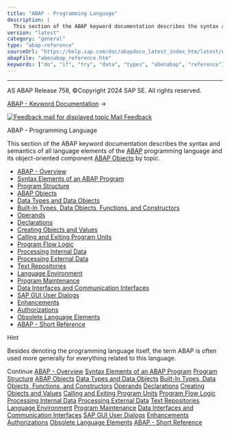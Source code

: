 ```yaml
---
title: "ABAP - Programming Language"
description: |
  This section of the ABAP keyword documentation describes the syntax and semantics of all language elements of the ABAP(https://help.sap.com/doc/abapdocu_latest_index_htm/latest/en-US/abenabap_glosry.htm 'Glossary Entry') programming language and its object-oriented component ABAP Objects(https:/
version: "latest"
category: "general"
type: "abap-reference"
sourceUrl: "https://help.sap.com/doc/abapdocu_latest_index_htm/latest/en-US/abenabap_reference.htm"
abapFile: "abenabap_reference.htm"
keywords: ["do", "if", "try", "data", "types", "abenabap", "reference"]
---
```


* * *

AS ABAP Release 758, ©Copyright 2024 SAP SE. All rights reserved.

[ABAP - Keyword Documentation](https://help.sap.com/doc/abapdocu_latest_index_htm/latest/en-US/abenabap.htm) → 

 [![](Mail.gif?object=Mail.gif "Feedback mail for displayed topic") Mail Feedback](mailto:f1_help@sap.com?subject=Feedback%20on%20ABAP%20Documentation&body=Document:%20ABAP%20-%20Programming%20Language%2C%20ABENABAP_REFERENCE%2C%20758%0D%0A%0D%0AError:%0D%0A%0D%0A%0D%0A%0D%0ASuggestion%20for%20improvement:)

ABAP - Programming Language

This section of the ABAP keyword documentation describes the syntax and semantics of all language elements of the [ABAP](https://help.sap.com/doc/abapdocu_latest_index_htm/latest/en-US/abenabap_glosry.htm "Glossary Entry") programming language and its object-oriented component [ABAP Objects](https://help.sap.com/doc/abapdocu_latest_index_htm/latest/en-US/abenabap_objects_glosry.htm "Glossary Entry") by topic.

-   [ABAP - Overview](https://help.sap.com/doc/abapdocu_latest_index_htm/latest/en-US/abenabap_oview.htm)
-   [Syntax Elements of an ABAP Program](https://help.sap.com/doc/abapdocu_latest_index_htm/latest/en-US/abenabap_syntax.htm)
-   [Program Structure](https://help.sap.com/doc/abapdocu_latest_index_htm/latest/en-US/abenabap_program_layout.htm)
-   [ABAP Objects](https://help.sap.com/doc/abapdocu_latest_index_htm/latest/en-US/abenabap_objects.htm)
-   [Data Types and Data Objects](https://help.sap.com/doc/abapdocu_latest_index_htm/latest/en-US/abentypes_and_objects.htm)
-   [Built-In Types, Data Objects, Functions, and Constructors](https://help.sap.com/doc/abapdocu_latest_index_htm/latest/en-US/abenbuilt_in.htm)
-   [Operands](https://help.sap.com/doc/abapdocu_latest_index_htm/latest/en-US/abenoperands.htm)
-   [Declarations](https://help.sap.com/doc/abapdocu_latest_index_htm/latest/en-US/abendeclarations.htm)
-   [Creating Objects and Values](https://help.sap.com/doc/abapdocu_latest_index_htm/latest/en-US/abencreate_objects.htm)
-   [Calling and Exiting Program Units](https://help.sap.com/doc/abapdocu_latest_index_htm/latest/en-US/abenabap_execution.htm)
-   [Program Flow Logic](https://help.sap.com/doc/abapdocu_latest_index_htm/latest/en-US/abenabap_flow_logic.htm)
-   [Processing Internal Data](https://help.sap.com/doc/abapdocu_latest_index_htm/latest/en-US/abenabap_data_working.htm)
-   [Processing External Data](https://help.sap.com/doc/abapdocu_latest_index_htm/latest/en-US/abenabap_language_external_data.htm)
-   [Text Repositories](https://help.sap.com/doc/abapdocu_latest_index_htm/latest/en-US/abenabap_texts.htm)
-   [Language Environment](https://help.sap.com/doc/abapdocu_latest_index_htm/latest/en-US/abenlanguage.htm)
-   [Program Maintenance](https://help.sap.com/doc/abapdocu_latest_index_htm/latest/en-US/abenprogram_editing.htm)
-   [Data Interfaces and Communication Interfaces](https://help.sap.com/doc/abapdocu_latest_index_htm/latest/en-US/abenabap_data_communication.htm)
-   [SAP GUI User Dialogs](https://help.sap.com/doc/abapdocu_latest_index_htm/latest/en-US/abenabap_screens.htm)
-   [Enhancements](https://help.sap.com/doc/abapdocu_latest_index_htm/latest/en-US/abenenhancement_framework.htm)
-   [Authorizations](https://help.sap.com/doc/abapdocu_latest_index_htm/latest/en-US/abenbc_authority_check.htm)
-   [Obsolete Language Elements](https://help.sap.com/doc/abapdocu_latest_index_htm/latest/en-US/abenabap_obsolete.htm)
-   [ABAP - Short Reference](https://help.sap.com/doc/abapdocu_latest_index_htm/latest/en-US/abenabap_shortref.htm)

Hint

Besides denoting the programming language itself, the term ABAP is often used more generally for everything related to this language.

Continue
[ABAP - Overview](https://help.sap.com/doc/abapdocu_latest_index_htm/latest/en-US/abenabap_oview.htm)
[Syntax Elements of an ABAP Program](https://help.sap.com/doc/abapdocu_latest_index_htm/latest/en-US/abenabap_syntax.htm)
[Program Structure](https://help.sap.com/doc/abapdocu_latest_index_htm/latest/en-US/abenabap_program_layout.htm)
[ABAP Objects](https://help.sap.com/doc/abapdocu_latest_index_htm/latest/en-US/abenabap_objects.htm)
[Data Types and Data Objects](https://help.sap.com/doc/abapdocu_latest_index_htm/latest/en-US/abentypes_and_objects.htm)
[Built-In Types, Data Objects, Functions, and Constructors](https://help.sap.com/doc/abapdocu_latest_index_htm/latest/en-US/abenbuilt_in.htm)
[Operands](https://help.sap.com/doc/abapdocu_latest_index_htm/latest/en-US/abenoperands.htm)
[Declarations](https://help.sap.com/doc/abapdocu_latest_index_htm/latest/en-US/abendeclarations.htm)
[Creating Objects and Values](https://help.sap.com/doc/abapdocu_latest_index_htm/latest/en-US/abencreate_objects.htm)
[Calling and Exiting Program Units](https://help.sap.com/doc/abapdocu_latest_index_htm/latest/en-US/abenabap_execution.htm)
[Program Flow Logic](https://help.sap.com/doc/abapdocu_latest_index_htm/latest/en-US/abenabap_flow_logic.htm)
[Processing Internal Data](https://help.sap.com/doc/abapdocu_latest_index_htm/latest/en-US/abenabap_data_working.htm)
[Processing External Data](https://help.sap.com/doc/abapdocu_latest_index_htm/latest/en-US/abenabap_language_external_data.htm)
[Text Repositories](https://help.sap.com/doc/abapdocu_latest_index_htm/latest/en-US/abenabap_texts.htm)
[Language Environment](https://help.sap.com/doc/abapdocu_latest_index_htm/latest/en-US/abenlanguage.htm)
[Program Maintenance](https://help.sap.com/doc/abapdocu_latest_index_htm/latest/en-US/abenprogram_editing.htm)
[Data Interfaces and Communication Interfaces](https://help.sap.com/doc/abapdocu_latest_index_htm/latest/en-US/abenabap_data_communication.htm)
[SAP GUI User Dialogs](https://help.sap.com/doc/abapdocu_latest_index_htm/latest/en-US/abenabap_screens.htm)
[Enhancements](https://help.sap.com/doc/abapdocu_latest_index_htm/latest/en-US/abenenhancement_framework.htm)
[Authorizations](https://help.sap.com/doc/abapdocu_latest_index_htm/latest/en-US/abenbc_authority_check.htm)
[Obsolete Language Elements](https://help.sap.com/doc/abapdocu_latest_index_htm/latest/en-US/abenabap_obsolete.htm)
[ABAP - Short Reference](https://help.sap.com/doc/abapdocu_latest_index_htm/latest/en-US/abenabap_shortref.htm)